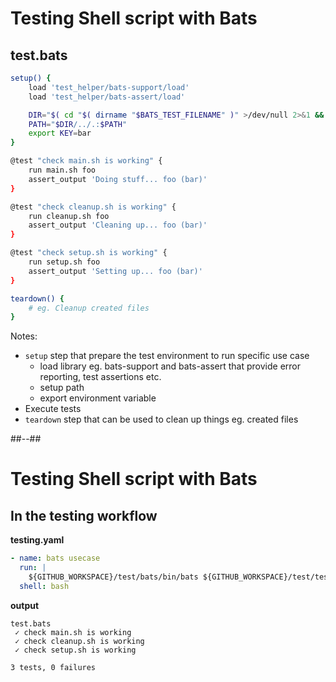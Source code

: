 <!-- .slide: class="two-column with-code-bg-dark" -->

# Testing Shell script with Bats

## test.bats

```sh [1-8|2-3|5-6|7|10-13,15-18,20-23|25-27]
setup() {
    load 'test_helper/bats-support/load'
    load 'test_helper/bats-assert/load'

    DIR="$( cd "$( dirname "$BATS_TEST_FILENAME" )" >/dev/null 2>&1 && pwd )"
    PATH="$DIR/../.:$PATH"
    export KEY=bar
}

@test "check main.sh is working" {
    run main.sh foo
    assert_output 'Doing stuff... foo (bar)'
}

@test "check cleanup.sh is working" {
    run cleanup.sh foo
    assert_output 'Cleaning up... foo (bar)'
}

@test "check setup.sh is working" {
    run setup.sh foo
    assert_output 'Setting up... foo (bar)'
}

teardown() {
    # eg. Cleanup created files
}
```

Notes:

- `setup` step that prepare the test environment to run specific use case
  - load library eg. bats-support and bats-assert that provide error reporting, test assertions etc.
  - setup path
  - export environment variable
- Execute tests
- `teardown` step that can be used to clean up things eg. created files

##--##

# Testing Shell script with Bats

## In the testing workflow

**testing.yaml**

```yaml
- name: bats usecase
  run: |
    ${GITHUB_WORKSPACE}/test/bats/bin/bats ${GITHUB_WORKSPACE}/test/test.bats
  shell: bash
```

**output**

```shell
test.bats
 ✓ check main.sh is working
 ✓ check cleanup.sh is working
 ✓ check setup.sh is working

3 tests, 0 failures
```
